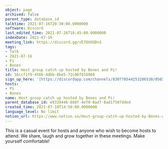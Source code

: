 ```yaml
---
object: page
archived: false
parent_type: database_id
talktime: 2021-07-16T20:30:00.0000000
software: Discord
last_edited_time: 2021-07-26T18:45:00.0000000
indexDate: 2021-07-16
meeting_link: https://discord.gg/vE7QUXGDnS
tags:
- Talk
- 2021-07-16
- Pi
- Bones
title: Host group catch up hosted by Bones and Pi!
id: 16ccf1f9-4566-4dbb-8be5-72c06f816988
sign_up_here: '[https://discordapp.com/channels/830770544253206538/856580095464046620/863309109738078228](https://discordapp.com/channels/830770544253206538/856580095464046620/863309109738078228)'
hosts:
- Pi
- Bones
name: Host group catch up hosted by Bones and Pi!
parent_database_id: e9339446-880f-4ef0-8ad7-8ad1f507dded
created_time: 2021-07-10T14:50:00.0000000
language_level: No limit
notion_url: https://www.notion.so/Host-group-catch-up-hosted-by-Bones-and-Pi-16ccf1f945664dbb8be572c06f816988
---
```


This is a casual event for hosts and anyone who wish to become hosts to attend.  We share, laugh and grow together in these meetings.  Make yourself comfortable!






